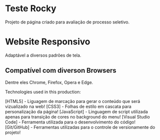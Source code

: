 # Teste Rocky
 Projeto de página criado para avaliação de processo seletivo.

<h1>Website Responsivo</h1>

Adaptável a diversos padrões de tela.

<h2>Compatível com diverson Browsers</h2>

Dentre eles Chrome, Firefox, Opera e Edge.


Technologies used in this production:

[HTML5] - Liguagem de marcação para gerar o conteúdo que será vizualizado na web!
[CSS3] - Folhas de estilo em cascata para personalização da página!
[JavaScript] - Linguagem de script utilizada apenas para transição de cores no background do menu!
[Visual Studio Code] - Ferramenta utilizada para o desenvolvimento do código!
[Git/GitHub] - Ferramentas utilizadas para o controle de versionamente do projeto!
